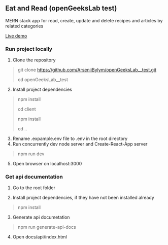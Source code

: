 ## Eat and Read (openGeeksLab test)
MERN stack app for read, create, update and delete recipes and articles by related categories

[Live demo](https://opengeeks.herokuapp.com/)

### Run project locally
1. Clone the repository
> git clone https://github.com/ArseniiBylym/openGeeksLab__test.git
>
> cd openGeeksLab__test
2. Install project dependencies
> npm install
>
> cd client
>
> npm install
>
> cd ..

3. Rename .expample.env file to .env in the root directory
4. Run concurrently dev node server and Create-React-App server
> npm run dev

5. Open browser on localhost:3000

### Get api documentation

1. Go to the root folder

2. Install project dependencies, if they have not been installed already 

>npm install

3. Generate api documetation

>npm run generate-api-docs

4. Open docs/api/index.html